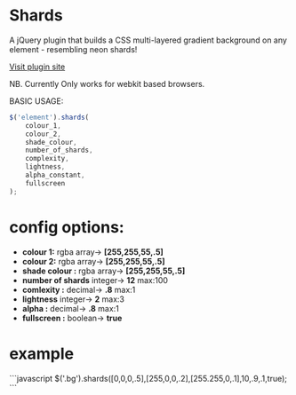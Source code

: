 Shards
======

A jQuery plugin that builds a CSS multi-layered gradient background on any element - resembling neon shards!

<a href='http://bite-software.com/shards'>Visit plugin site</a>

NB. Currently Only works for webkit based browsers.

BASIC USAGE:
```javascript
$('element').shards(
	colour_1, 
	colour_2, 
	shade_colour, 
	number_of_shards, 
	complexity, 
	lightness, 
	alpha_constant, 
	fullscreen
);
```
<h1>config options:</h1>
<ul>
<li><b>colour 1:</b> rgba array-> <b>[255,255,55,.5]</b></li>
<li><b>colour 2:</b> rgba array-> <b>[255,255,55,.5]</b></li>
<li><b>shade colour :</b> rgba array-> <b>[255,255,55,.5]</b></li>
<li><b>number of shards</b> integer-> <b>12</b> max:100</li>
<li><b>comlexity :</b> decimal-> <b>.8</b> max:1</li>
<li><b>lightness</b> integer-> <b>2</b> max:3</li>
<li><b>alpha :</b> decimal-> <b>.8</b> max:1</li>
<li><b>fullscreen :</b> boolean-> <b>true</b></li>
</ul>
<h1>example</h1>
```javascript
$('.bg').shards([0,0,0,.5],[255,0,0,.2],[255.255,0,.1],10,.9,.1,true);
```

